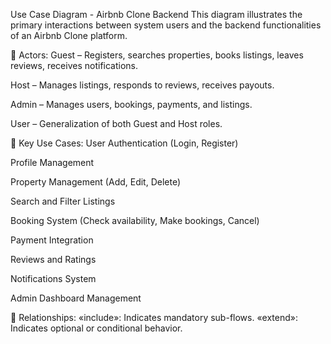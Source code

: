 Use Case Diagram - Airbnb Clone Backend
This diagram illustrates the primary interactions between system users and the backend functionalities of an Airbnb Clone platform.

👤 Actors:
Guest – Registers, searches properties, books listings, leaves reviews, receives notifications.

Host – Manages listings, responds to reviews, receives payouts.

Admin – Manages users, bookings, payments, and listings.

User – Generalization of both Guest and Host roles.

🔄 Key Use Cases:
User Authentication (Login, Register)

Profile Management

Property Management (Add, Edit, Delete)

Search and Filter Listings

Booking System (Check availability, Make bookings, Cancel)

Payment Integration

Reviews and Ratings

Notifications System

Admin Dashboard Management

🧩 Relationships:
«include»: Indicates mandatory sub-flows.
«extend»: Indicates optional or conditional behavior.